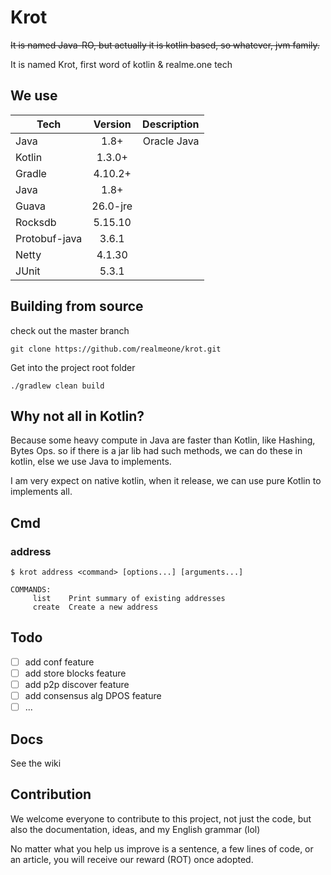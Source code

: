 # Krot


~~It is named Java-RO, but actually it is kotlin based, so whatever, jvm family.~~

It is named Krot, first word of kotlin & realme.one tech

## We use
| Tech | Version | Description |
|----------|:-------------:|-------------:|
| Java | 1.8+| Oracle Java |
| Kotlin | 1.3.0+ | |
| Gradle | 4.10.2+ | |
| Java | 1.8+ | |
| Guava | 26.0-jre | |
| Rocksdb | 5.15.10 | |
| Protobuf-java | 3.6.1 | |
| Netty | 4.1.30 | |
| JUnit | 5.3.1 | |

## Building from source

check out the master branch

```git
git clone https://github.com/realmeone/krot.git
```

Get into the project root folder
 
```shell
./gradlew clean build
```

## Why not all in Kotlin?
Because some heavy compute in Java are faster than Kotlin, like Hashing, Bytes Ops.
so if there is a jar lib had such methods, we can do these in kotlin, else we use Java to implements.

I am very expect on native kotlin, when it release, we can use pure Kotlin to implements all.

## Cmd

### address
```shell
$ krot address <command> [options...] [arguments...]
```
```shell
COMMANDS:
     list    Print summary of existing addresses
     create  Create a new address
```
## Todo
* [ ] add conf feature
* [ ] add store blocks feature
* [ ] add p2p discover feature
* [ ] add consensus alg DPOS feature 
* [ ] ...

## Docs

See the wiki

## Contribution

We welcome everyone to contribute to this project, not just the code, but also the documentation, ideas, and my English grammar (lol)

No matter what you help us improve is a sentence, a few lines of code, or an article, you will receive our reward (ROT) once adopted.
